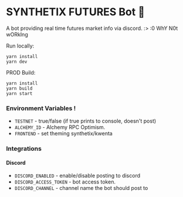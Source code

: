 # SYNTHETIX FUTURES Bot 🤖

A bot providing real time futures market info via discord. :> :0
WhY N0t wORkIng

Run locally:

```
yarn install
yarn dev
```

PROD Build:

```
yarn install
yarn build
yarn start
```

### Environment Variables !

- `TESTNET` - true/false (if true prints to console, doesn't post)
- `ALCHEMY_ID` - Alchemy RPC Optimism.
- `FRONTEND` - set theming synthetix/kwenta

### Integrations

#### Discord

- `DISCORD_ENABLED` - enable/disable posting to discord
- `DISCORD_ACCESS_TOKEN` - bot access token.
- `DISCORD_CHANNEL` - channel name the bot should post to
